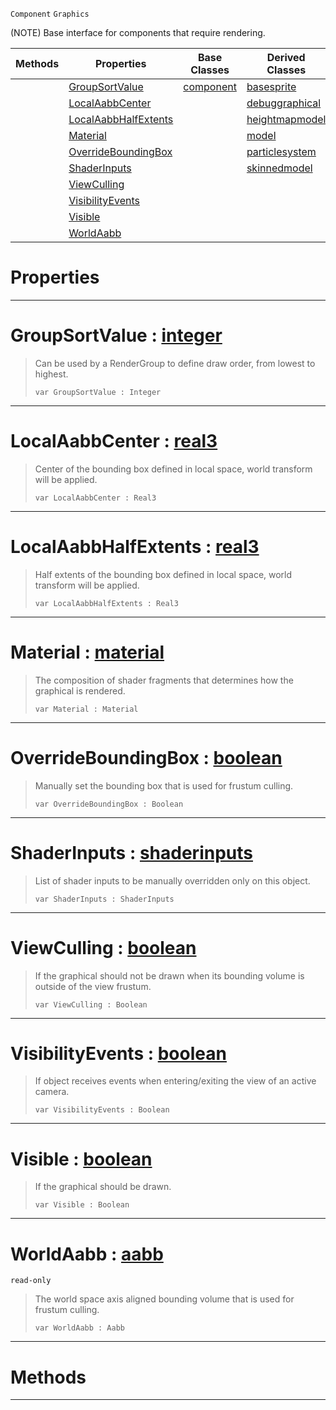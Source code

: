  `Component` `Graphics`



(NOTE) Base interface for components that require rendering.

|Methods|Properties|Base Classes|Derived Classes|
|---|---|---|---|
| |[ GroupSortValue](https://github.com/ZilchEngine/ZilchDocs/blob/master/code_reference/class_reference/graphical.markdown#groupsortvalue-zero-engi)|[component](https://github.com/ZilchEngine/ZilchDocs/blob/master/code_reference/class_reference/component.markdown)|[basesprite](https://github.com/ZilchEngine/ZilchDocs/blob/master/code_reference/class_reference/basesprite.markdown)|
| |[ LocalAabbCenter](https://github.com/ZilchEngine/ZilchDocs/blob/master/code_reference/class_reference/graphical.markdown#localaabbcenter-zero-eng)| |[debuggraphical](https://github.com/ZilchEngine/ZilchDocs/blob/master/code_reference/class_reference/debuggraphical.markdown)|
| |[ LocalAabbHalfExtents](https://github.com/ZilchEngine/ZilchDocs/blob/master/code_reference/class_reference/graphical.markdown#localaabbhalfextents-zer)| |[heightmapmodel](https://github.com/ZilchEngine/ZilchDocs/blob/master/code_reference/class_reference/heightmapmodel.markdown)|
| |[ Material](https://github.com/ZilchEngine/ZilchDocs/blob/master/code_reference/class_reference/graphical.markdown#material-zero-engine-doc)| |[model](https://github.com/ZilchEngine/ZilchDocs/blob/master/code_reference/class_reference/model.markdown)|
| |[ OverrideBoundingBox](https://github.com/ZilchEngine/ZilchDocs/blob/master/code_reference/class_reference/graphical.markdown#overrideboundingbox-zero)| |[particlesystem](https://github.com/ZilchEngine/ZilchDocs/blob/master/code_reference/class_reference/particlesystem.markdown)|
| |[ ShaderInputs](https://github.com/ZilchEngine/ZilchDocs/blob/master/code_reference/class_reference/graphical.markdown#shaderinputs-zero-engine)| |[skinnedmodel](https://github.com/ZilchEngine/ZilchDocs/blob/master/code_reference/class_reference/skinnedmodel.markdown)|
| |[ ViewCulling](https://github.com/ZilchEngine/ZilchDocs/blob/master/code_reference/class_reference/graphical.markdown#viewculling-zero-engine)| | |
| |[ VisibilityEvents](https://github.com/ZilchEngine/ZilchDocs/blob/master/code_reference/class_reference/graphical.markdown#visibilityevents-zero-en)| | |
| |[ Visible](https://github.com/ZilchEngine/ZilchDocs/blob/master/code_reference/class_reference/graphical.markdown#visible-zero-engine-docu)| | |
| |[ WorldAabb](https://github.com/ZilchEngine/ZilchDocs/blob/master/code_reference/class_reference/graphical.markdown#worldaabb-zero-engine-do)| | |


 #  Properties


---  
 #  GroupSortValue : [integer](https://github.com/ZilchEngine/ZilchDocs/blob/master/code_reference/nada_base_types/integer.markdown)

> Can be used by a RenderGroup to define draw order, from lowest to highest.
> ``` lang=cpp, name=Nada
> var GroupSortValue : Integer


---  
 #  LocalAabbCenter : [real3](https://github.com/ZilchEngine/ZilchDocs/blob/master/code_reference/nada_base_types/real3.markdown)

> Center of the bounding box defined in local space, world transform will be applied.
> ``` lang=cpp, name=Nada
> var LocalAabbCenter : Real3


---  
 #  LocalAabbHalfExtents : [real3](https://github.com/ZilchEngine/ZilchDocs/blob/master/code_reference/nada_base_types/real3.markdown)

> Half extents of the bounding box defined in local space, world transform will be applied.
> ``` lang=cpp, name=Nada
> var LocalAabbHalfExtents : Real3


---  
 #  Material : [material](https://github.com/ZilchEngine/ZilchDocs/blob/master/code_reference/class_reference/material.markdown)

> The composition of shader fragments that determines how the graphical is rendered.
> ``` lang=cpp, name=Nada
> var Material : Material


---  
 #  OverrideBoundingBox : [boolean](https://github.com/ZilchEngine/ZilchDocs/blob/master/code_reference/nada_base_types/boolean.markdown)

> Manually set the bounding box that is used for frustum culling.
> ``` lang=cpp, name=Nada
> var OverrideBoundingBox : Boolean


---  
 #  ShaderInputs : [shaderinputs](https://github.com/ZilchEngine/ZilchDocs/blob/master/code_reference/class_reference/shaderinputs.markdown)

> List of shader inputs to be manually overridden only on this object.
> ``` lang=cpp, name=Nada
> var ShaderInputs : ShaderInputs


---  
 #  ViewCulling : [boolean](https://github.com/ZilchEngine/ZilchDocs/blob/master/code_reference/nada_base_types/boolean.markdown)

> If the graphical should not be drawn when its bounding volume is outside of the view frustum.
> ``` lang=cpp, name=Nada
> var ViewCulling : Boolean


---  
 #  VisibilityEvents : [boolean](https://github.com/ZilchEngine/ZilchDocs/blob/master/code_reference/nada_base_types/boolean.markdown)

> If object receives events when entering/exiting the view of an active camera.
> ``` lang=cpp, name=Nada
> var VisibilityEvents : Boolean


---  
 #  Visible : [boolean](https://github.com/ZilchEngine/ZilchDocs/blob/master/code_reference/nada_base_types/boolean.markdown)

> If the graphical should be drawn.
> ``` lang=cpp, name=Nada
> var Visible : Boolean


---  
 #  WorldAabb : [aabb](https://github.com/ZilchEngine/ZilchDocs/blob/master/code_reference/class_reference/aabb.markdown)

 `read-only`

> The world space axis aligned bounding volume that is used for frustum culling.
> ``` lang=cpp, name=Nada
> var WorldAabb : Aabb


---  
 #  Methods


---  
 

 
